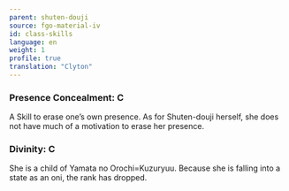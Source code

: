 ```yaml
---
parent: shuten-douji
source: fgo-material-iv
id: class-skills
language: en
weight: 1
profile: true
translation: "Clyton"
---
```


### Presence Concealment: C

A Skill to erase one’s own presence.
As for Shuten-douji herself, she does not have much of a motivation to erase her presence.

### Divinity: C

She is a child of Yamata no Orochi=Kuzuryuu. Because she is falling into a state as an oni, the rank has dropped.
